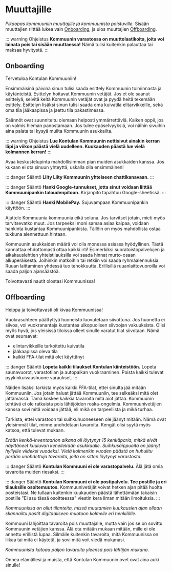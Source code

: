 # Muuttajille
*Pikaopas kommuuniin muuttajille ja kommuunista poistuville.* Sisään muuttajien riittää lukea vain [Onboarding](#onboarding), ja ulos muuttajien [Offboarding](#offboarding).

::: warning Ohjeistus
**Kommuunin varastossa on muuttolaatikoita, joita voi lainata pois tai sisään muuttaessa!** Nämä tulisi kuitenkin palauttaa tai maksaa hyvitystä.
:::

## Onboarding
Tervetuloa Kontulan Kommuuniin!

Ensimmäisinä päivinä sinun tulisi saada esittely Kommuunin toiminnasta ja käytänteistä. Esittelyn hoitavat Kommuunin vetäjät. Jos et ole saanut esittelyä, selvitä keitä Kommuunin vetäjät ovat ja pyydä heitä tekemään esittely. Esittelyn lisäksi sinun tulisi saada oma kuivatila elitarvikkeille, sekä oma tila jääkaapissa ja jaettu tila pakastimessa.

Säännöt ovat suunniteltu olemaan helposti ymmärrettäviä. Kaiken oppii, jos on valmis hieman panostamaan. Jos tulee epäselvyyksiä, voi näihin sivuihin aina palata tai kysyä muilta Kommuunin asukkailta. 

::: warning Ohjeistus
**Lue Kontulan Kommuunin nettisivut ainakin kerran läpi ja viikon päästä vielä uudelleen. Kuukauden päästä lue vielä kolmannen kerran!**
:::

Avaa keskustelupinta mahdollisimman pian muiden asukkaiden kanssa. Jos kukaan ei ota sinuun yhteyttä, uskalla olla ensimmäinen!

::: danger Sääntö
**Liity Liity Kommuunin yhteiseen chattikanavaan.**
:::

::: danger Sääntö
**Hanki Google-tunnukset, jotta sinut voidaan liittää Kommuunipankin taloudenpitoon.** Kirjanpito tapahtuu Google-sheetissä.
:::

::: danger Sääntö
**Hanki MobilePay.** Sujuvampaan Kommuunipankin käyttöön.
:::

Ajattele Kommuunia kommuunia eikä soluna. Jos tarvitset jotain, mieti myös tarvitsevatko muut. Jos tarpeeksi moni samaa asiaa kaipaa, voidaan hankinta kustantaa Kommuunipankista. Tällöin on myös mahdollista ostaa tukkuna alennettuun hintaan.

Kommuunin asukkaiden määrä voi olla monessa asiassa hyödyllinen. Tästä kannattaa ehdottomasti ottaa kaikki irti! Esimerkiksi suoratoistopalvelujen ja aikakauslehtien yhteistilauksilla voi saada hinnat murto-osaan alkuperäisestä. Joihinkin matkoihin tai retkiin voi saada ryhmäalennuksia. Ruuan laittaminen yhdessä tuo tehokkuutta. Erillisillä ruuanlaittovuoroilla voi saada paljon ajansäästöä.

Toivottavasti nautit olostasi Kommuunissa!

## Offboarding
Heippa ja toivottavasti oli kivaa Kommuunissa!

Vuokrasuhteen päättyttyä huoneisto luovutetaan siivottuna. Jos huonetta ei siivoa, voi vuokranantaja kustantaa ulkopuolisen siivoojan vakuuksista. Olisi myös hyvä, jos yleisissä tiloissa olleet sinulle varatut tilat siivotaan. Nämä ovat seuraavat:
  - elintarvikkeille tarkoitettu kuivatila
  - jääkaapissa oleva tila
  - kaikki FFA-tilat mitä olet käyttänyt

::: danger Sääntö
**Lopeta kaikki tilaukset Kontulan kiinteistöön.** Lopeta saunavuorot, varastotilan ja autopaikan vuokraaminen. Poista kaikki tulevat pyykinkuivaushuone varaukset.
:::

Näiden lisäksi tarkista myös kaikki FFA-tilat, ettei sinulta jää mitään Kommuuniin. Jos jotain haluat jättää Kommuuniin, tee selkeäksi mitä olet jättämässä. Tämä koskee kaikkia tavaroita mitä aiot jättää. Kommuunin tehtävä ei ole ratkaista pois lähtijöiden roska-ongelmia. Kommuunivetäjien kanssa sovi mitä voidaan jättää, eli mikä on tarpeellista ja mikä turhaa.

Tarkista, ettei varastoon tai suihkuhuoneeseen ole jäänyt mitään. Nämä ovat yleisimmät tilat, minne unohdetaan tavaroita. Kengät olisi syytä myös katsoa, että tulevat mukaan. 

*Erään kenkä-inventaarion aikana oli löytynyt 15 kenkäparia, mitkä eivät näyttäneet kuuluvan kenellekään asukkaalle. Suihkusaippuoita on jäänyt hyllyille viideksi vuodeksi. Vielä kolmenkin vuoden päästä on huhuiltu perään unohdettuja tavaroita, joita on sitten löytynyt varastosta.*

::: danger Sääntö
**Kontulan Kommuuni ei ole varastopalvelu.** Älä jätä omia tavaroita muiden riesaksi.
:::

::: danger Sääntö
**Kontulan Kommuuni ei ole postipalvelu. Tee postille ja eri tilauksille osoitemuutos.** Kommuunivetäjät voivat hetken ajan pitää huolta posteistasi. Ne tullaan kuitenkin kuukauden päästä lähettämään takaisin postille "Ei asu tässä osoitteessa" viestin kera ilman mitään ilmoituksia.
:::

*Kommuunissa on ollut tilanteita, missä muutamien kuukausien ajan ollaan skannailtu postit digitaaliseen muotoon kolmelle eri henkilölle.*

Kommuuni lahjoittaa tavaroita pois muuttajalle, mutta vain jos se on sovittu Kommuunin vetäjien kanssa. Älä ota mitään mukaan mitään, mille ei ole annettu erillistä lupaa. Silmäile kuitenkin tavaroita, mitä Kommuunissa on liikaa tai mitä ei käytetä, ja sovi mitä voit viedä mukanasi.

*Kommuunista katoaa paljon tavaroita yleensä pois lähtijän mukana.*

Onnea elämällesi ja muista, että Kontulan Kommuunin ovet ovat aina auki sinulle!
